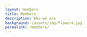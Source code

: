 ```yaml
---
layout: members
title: Members
description: Who we are
background: /assets/img/flower4.jpg
permalink: /members/
---
```


